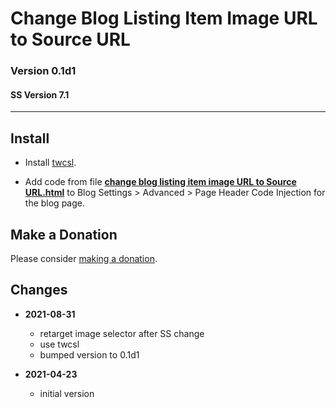 # Change Blog Listing Item Image URL to Source URL

### Version 0.1d1

#### SS Version 7.1

---

## Install

* Install
  [twcsl](https://github.com/tomsWebConsulting/twcsl#install-options).
  
* Add code from file
  **[change blog listing item image URL to Source URL.html](change%20blog%20listing%20item%20image%20URL%20to%20Source%20URL.html#L1)**
  to Blog Settings > Advanced > Page Header Code Injection for the blog page.

## Make a Donation

Please consider
[making a donation](https://github.com/tomsWebConsulting/twcsl#make-a-donation).

## Changes

* **2021-08-31**

  * retarget image selector after SS change
  * use twcsl
  * bumped version to 0.1d1
  
* **2021-04-23**

  * initial version
